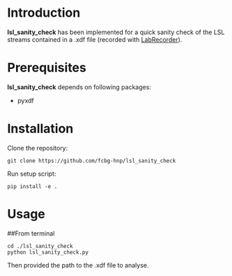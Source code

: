 # Introduction

**lsl_sanity_check** has been implemented for a quick sanity check of the LSL streams contained in a .xdf file (recorded with [LabRecorder](https://github.com/labstreaminglayer/App-LabRecorder)).

# Prerequisites
 **lsl_sanity_check** depends on following packages:
   - pyxdf

# Installation

Clone the repository:
```
git clone https://github.com/fcbg-hnp/lsl_sanity_check
```
Run setup script:
```
pip install -e .
```

# Usage

##From terminal
```
cd ./lsl_sanity_check
python lsl_sanity_check.py
```
Then provided the path to the .xdf file to analyse.
